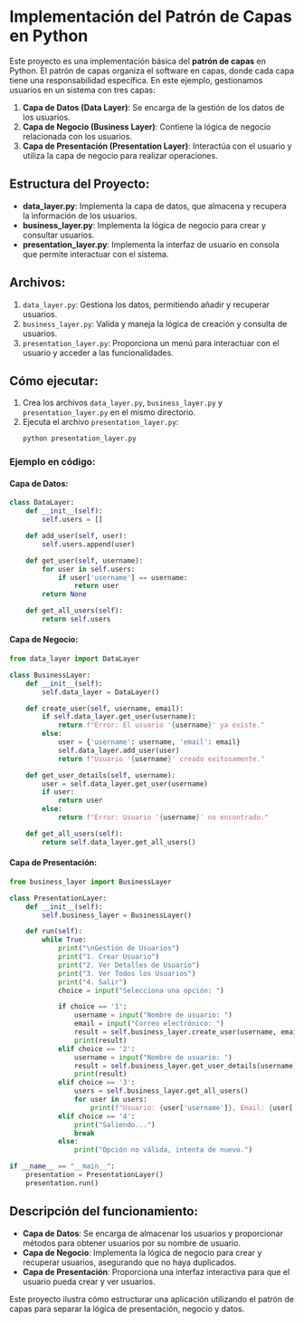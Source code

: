 
# Implementación del Patrón de Capas en Python

Este proyecto es una implementación básica del **patrón de capas** en Python. El patrón de capas organiza el software en capas, donde cada capa tiene una responsabilidad específica. En este ejemplo, gestionamos usuarios en un sistema con tres capas:

1. **Capa de Datos (Data Layer)**: Se encarga de la gestión de los datos de los usuarios.
2. **Capa de Negocio (Business Layer)**: Contiene la lógica de negocio relacionada con los usuarios.
3. **Capa de Presentación (Presentation Layer)**: Interactúa con el usuario y utiliza la capa de negocio para realizar operaciones.

## Estructura del Proyecto:

- **data_layer.py**: Implementa la capa de datos, que almacena y recupera la información de los usuarios.
- **business_layer.py**: Implementa la lógica de negocio para crear y consultar usuarios.
- **presentation_layer.py**: Implementa la interfaz de usuario en consola que permite interactuar con el sistema.

## Archivos:

1. `data_layer.py`: Gestiona los datos, permitiendo añadir y recuperar usuarios.
2. `business_layer.py`: Valida y maneja la lógica de creación y consulta de usuarios.
3. `presentation_layer.py`: Proporciona un menú para interactuar con el usuario y acceder a las funcionalidades.

## Cómo ejecutar:

1. Crea los archivos `data_layer.py`, `business_layer.py` y `presentation_layer.py` en el mismo directorio.
2. Ejecuta el archivo `presentation_layer.py`:
   ```bash
   python presentation_layer.py
   ```

### Ejemplo en código:

#### Capa de Datos:

```python
class DataLayer:
    def __init__(self):
        self.users = []

    def add_user(self, user):
        self.users.append(user)

    def get_user(self, username):
        for user in self.users:
            if user['username'] == username:
                return user
        return None

    def get_all_users(self):
        return self.users
```

#### Capa de Negocio:

```python
from data_layer import DataLayer

class BusinessLayer:
    def __init__(self):
        self.data_layer = DataLayer()

    def create_user(self, username, email):
        if self.data_layer.get_user(username):
            return f"Error: El usuario '{username}' ya existe."
        else:
            user = {'username': username, 'email': email}
            self.data_layer.add_user(user)
            return f"Usuario '{username}' creado exitosamente."

    def get_user_details(self, username):
        user = self.data_layer.get_user(username)
        if user:
            return user
        else:
            return f"Error: Usuario '{username}' no encontrado."

    def get_all_users(self):
        return self.data_layer.get_all_users()
```

#### Capa de Presentación:

```python
from business_layer import BusinessLayer

class PresentationLayer:
    def __init__(self):
        self.business_layer = BusinessLayer()

    def run(self):
        while True:
            print("\nGestión de Usuarios")
            print("1. Crear Usuario")
            print("2. Ver Detalles de Usuario")
            print("3. Ver Todos los Usuarios")
            print("4. Salir")
            choice = input("Selecciona una opción: ")

            if choice == '1':
                username = input("Nombre de usuario: ")
                email = input("Correo electrónico: ")
                result = self.business_layer.create_user(username, email)
                print(result)
            elif choice == '2':
                username = input("Nombre de usuario: ")
                result = self.business_layer.get_user_details(username)
                print(result)
            elif choice == '3':
                users = self.business_layer.get_all_users()
                for user in users:
                    print(f"Usuario: {user['username']}, Email: {user['email']}")
            elif choice == '4':
                print("Saliendo...")
                break
            else:
                print("Opción no válida, intenta de nuevo.")

if __name__ == "__main__":
    presentation = PresentationLayer()
    presentation.run()
```

## Descripción del funcionamiento:

- **Capa de Datos**: Se encarga de almacenar los usuarios y proporcionar métodos para obtener usuarios por su nombre de usuario.
- **Capa de Negocio**: Implementa la lógica de negocio para crear y recuperar usuarios, asegurando que no haya duplicados.
- **Capa de Presentación**: Proporciona una interfaz interactiva para que el usuario pueda crear y ver usuarios.

Este proyecto ilustra cómo estructurar una aplicación utilizando el patrón de capas para separar la lógica de presentación, negocio y datos.
